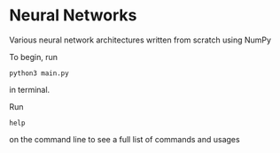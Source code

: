 # Neural Networks

Various neural network architectures written from scratch using NumPy

To begin, run

```
python3 main.py
```

in terminal.

Run
```
help
```
on the command line to see a full list of commands and usages

